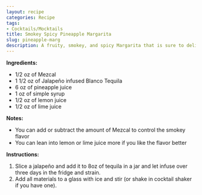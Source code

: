 ```yaml
---
layout: recipe
categories: Recipe
tags:
- Cocktails/Mocktails
title: Smokey Spicy Pineapple Margarita
slug: pineapple-marg
description: A fruity, smokey, and spicy Margarita that is sure to delight.
---
```


**Ingredients:**
* 1/2 oz of Mezcal
* 1 1/2 oz of Jalapeño infused Blanco Tequila
* 6 oz of pineapple juice
* 1 oz of simple syrup
* 1/2 oz of lemon juice
* 1/2 oz of lime juice 

**Notes:**
* You can add or subtract the amount of Mezcal to control the smokey flavor
* You can lean into lemon or lime juice more if you like the flavor better 

**Instructions:**
1. Slice a jalapeño and add it to 8oz of tequila in a jar and let infuse over three days in the fridge and strain.
2. Add all materials to a glass with ice and stir (or shake in cocktail shaker if you have one).